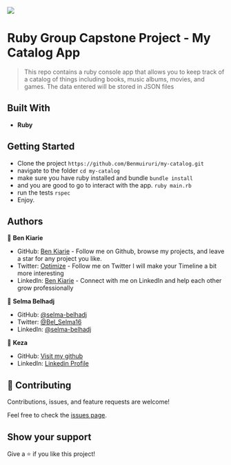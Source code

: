 ![](https://img.shields.io/badge/Microverse-blueviolet)
# Ruby Group Capstone Project - My Catalog App

> This repo contains a ruby console app that allows you to keep track of a catalog of things including books, music albums, movies, and games.
> The data entered will be stored in JSON files 

## Built With

- **Ruby**
  
## Getting Started

- Clone the project
`https://github.com/Benmuiruri/my-catalog.git`
- navigate to the folder
`cd my-catalog`
- make sure you have ruby installed and bundle
`bundle install`
- and you are good to go to interact with the app. 
`ruby main.rb`
- run the tests
`rspec`
- Enjoy.

## Authors

👤 **Ben Kiarie**

- GitHub: [Ben Kiarie](https://github.com/Benmuiruri) - Follow me on Github, browse my projects, and leave a star for any project you like.
- Twitter: [Optimize](https://twitter.com/_optimize) - Follow me on Twitter I will make your Timeline a bit more interesting
- LinkedIn: [Ben Kiarie](https://www.linkedin.com/in/benjamin-kiarie-180b66149/) - Connect with me on LinkedIn and help each other grow professionally
  
👤 **Selma Belhadj**

- GitHub: [@selma-belhadj](https://github.com/selma-belhadj)
- Twitter: [@Bel_Selma16](https://twitter.com/Bel_Selma16)
- LinkedIn: [@selma-belhadj](https://www.linkedin.com/in/selma-belhadj/) 

👤 **Keza**

- GitHub: [Visit my github](https://github.com/keza681)
- LinkedIn: [Linkedin Profile](https://www.linkedin.com/in/linda-keza) 

## 🤝 Contributing

Contributions, issues, and feature requests are welcome!

Feel free to check the [issues page](https://github.com/Benmuiruri/my-catalog/issues).

## Show your support

Give a ⭐️ if you like this project!

